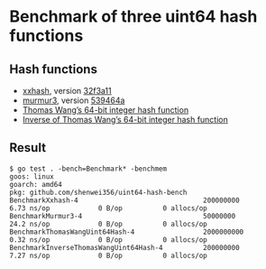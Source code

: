 # Benchmark of three uint64 hash functions

## Hash functions

- [xxhash](https://github.com/cespare/xxhash), version [32f3a11](https://github.com/cespare/xxhash/tree/32f3a100fff237d14029d34ec8579ef02aaaf87c)
- [murmur3](https://github.com/spaolacci/murmur3), version [539464a](https://github.com/spaolacci/murmur3/tree/539464a789e9b9f01bc857458ffe2c5c1a2ed382)
- [Thomas Wang’s 64-bit integer hash function](https://gist.github.com/badboy/6267743)
- [Inverse of Thomas Wang’s 64-bit integer hash function](https://naml.us/post/inverse-of-a-hash-function/)

## Result

```
$ go test . -bench=Benchmark* -benchmem
goos: linux
goarch: amd64
pkg: github.com/shenwei356/uint64-hash-bench
BenchmarkXxhash-4                               200000000                6.73 ns/op            0 B/op          0 allocs/op
BenchmarkMurmur3-4                              50000000                 24.2 ns/op            0 B/op          0 allocs/op
BenchmarkThomasWangUint64Hash-4                 2000000000               0.32 ns/op            0 B/op          0 allocs/op
BenchmarkInverseThomasWangUint64Hash-4          200000000                7.27 ns/op            0 B/op          0 allocs/op
```